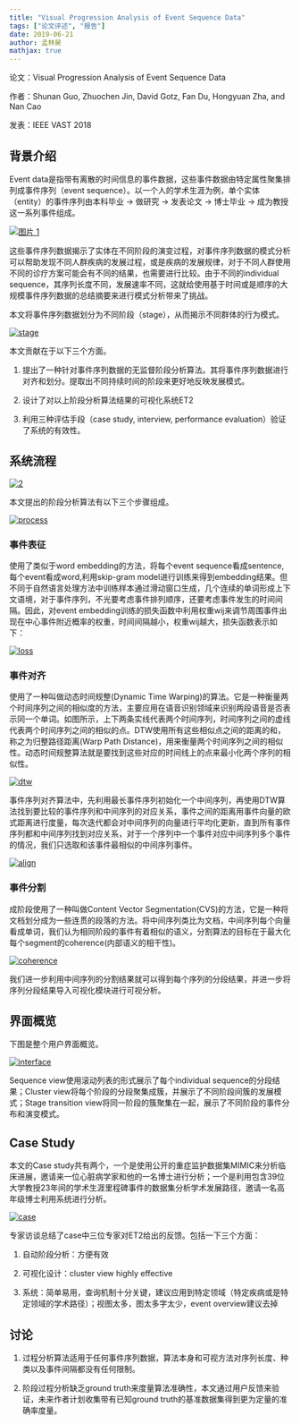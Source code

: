 ```yaml
---
title: "Visual Progression Analysis of Event Sequence Data"
tags: ["论文评述", "报告"]
date: 2019-06-21
author: 孟林昊
mathjax: true
---
```


论文：Visual Progression Analysis of Event Sequence Data

作者：Shunan Guo, Zhuochen Jin, David Gotz, Fan Du, Hongyuan Zha, and Nan Cao

发表：IEEE VAST 2018

## 背景介绍

Event data是指带有离散的时间信息的事件数据，这些事件数据由特定属性聚集排列成事件序列（event sequence）。以一个人的学术生涯为例，单个实体（entity）的事件序列由本科毕业 -> 做研究 -> 发表论文 -> 博士毕业 -> 成为教授这一系列事件组成。

[![图片 1](http://www.cad.zju.edu.cn/home/vagblog/wp-content/uploads/2019/06/%E5%9B%BE%E7%89%87-12.png)](http://www.cad.zju.edu.cn/home/vagblog/wp-content/uploads/2019/06/图片-12.png)

这些事件序列数据揭示了实体在不同阶段的演变过程，对事件序列数据的模式分析可以帮助发现不同人群疾病的发展过程，或是疾病的发展规律，对于不同人群使用不同的诊疗方案可能会有不同的结果，也需要进行比较。由于不同的individual sequence，其序列长度不同，发展速率不同，这就给使用基于时间或是顺序的大规模事件序列数据的总结摘要来进行模式分析带来了挑战。

本文将事件序列数据划分为不同阶段（stage），从而揭示不同群体的行为模式。

[![stage](http://www.cad.zju.edu.cn/home/vagblog/wp-content/uploads/2019/06/stage.png)](http://www.cad.zju.edu.cn/home/vagblog/wp-content/uploads/2019/06/stage.png)

本文贡献在于以下三个方面。

1. 提出了一种针对事件序列数据的无监督阶段分析算法。其将事件序列数据进行对齐和划分。提取出不同持续时间的阶段来更好地反映发展模式。

2. 设计了对以上阶段分析算法结果的可视化系统ET2

3. 利用三种评估手段（case study, interview, performance evaluation）验证了系统的有效性。

## 系统流程

[![2](http://www.cad.zju.edu.cn/home/vagblog/wp-content/uploads/2019/06/2.png)](http://www.cad.zju.edu.cn/home/vagblog/wp-content/uploads/2019/06/2.png)

本文提出的阶段分析算法有以下三个步骤组成。

[![process](http://www.cad.zju.edu.cn/home/vagblog/wp-content/uploads/2019/06/process.png)](http://www.cad.zju.edu.cn/home/vagblog/wp-content/uploads/2019/06/process.png)

### 事件表征

使用了类似于word embedding的方法，将每个event sequence看成sentence,每个event看成word,利用skip-gram model进行训练来得到embedding结果。但不同于自然语言处理方法中训练样本通过滑动窗口生成，几个连续的单词形成上下文语境，对于事件序列，不光要考虑事件排列顺序，还要考虑事件发生的时间间隔。因此，对event embedding训练的损失函数中利用权重wij来调节周围事件出现在中心事件附近概率的权重，时间间隔越小，权重wij越大，损失函数表示如下：

[![loss](http://www.cad.zju.edu.cn/home/vagblog/wp-content/uploads/2019/06/loss.png)](http://www.cad.zju.edu.cn/home/vagblog/wp-content/uploads/2019/06/loss.png)

### 事件对齐

使用了一种叫做动态时间规整(Dynamic Time Warping)的算法。它是一种衡量两个时间序列之间的相似度的方法，主要应用在语音识别领域来识别两段语音是否表示同一个单词。如图所示，上下两条实线代表两个时间序列，时间序列之间的虚线代表两个时间序列之间的相似的点。DTW使用所有这些相似点之间的距离的和，称之为归整路径距离(Warp Path Distance)，用来衡量两个时间序列之间的相似性。动态时间规整算法就是要找到这些对应的时间线上的点来最小化两个序列的相似性。

[![dtw](http://www.cad.zju.edu.cn/home/vagblog/wp-content/uploads/2019/06/dtw.png)](http://www.cad.zju.edu.cn/home/vagblog/wp-content/uploads/2019/06/dtw.png)

事件序列对齐算法中，先利用最长事件序列初始化一个中间序列，再使用DTW算法找到要比较的事件序列和中间序列的对应关系，事件之间的距离用事件向量的欧式距离进行度量，每次迭代都会对中间序列的向量进行平均化更新，直到所有事件序列都和中间序列找到对应关系，对于一个序列中一个事件对应中间序列多个事件的情况，我们只选取和该事件最相似的中间序列事件。

[![align](http://www.cad.zju.edu.cn/home/vagblog/wp-content/uploads/2019/06/align.png)](http://www.cad.zju.edu.cn/home/vagblog/wp-content/uploads/2019/06/align.png)

### 事件分割

成阶段使用了一种叫做Content Vector Segmentation(CVS)的方法，它是一种将文档划分成为一些连贯的段落的方法。将中间序列类比为文档，中间序列每个向量看成单词，我们认为相同阶段的事件有着相似的语义，分割算法的目标在于最大化每个segment的coherence(内部语义的相干性)。

[![coherence](http://www.cad.zju.edu.cn/home/vagblog/wp-content/uploads/2019/06/coherence.png)](http://www.cad.zju.edu.cn/home/vagblog/wp-content/uploads/2019/06/coherence.png)

我们进一步利用中间序列的分割结果就可以得到每个序列的分段结果，并进一步将序列分段结果导入可视化模块进行可视分析。

## 界面概览

下图是整个用户界面概览。

[![interface](http://www.cad.zju.edu.cn/home/vagblog/wp-content/uploads/2019/06/interface.png)](http://www.cad.zju.edu.cn/home/vagblog/wp-content/uploads/2019/06/interface.png)

 

Sequence view使用滚动列表的形式展示了每个individual sequence的分段结果；Cluster view将每个阶段的分段聚集成簇，并展示了不同阶段间簇的发展模式；Stage transition view将同一阶段的簇聚集在一起，展示了不同阶段的事件分布和演变模式。

## Case Study

本文的Case study共有两个，一个是使用公开的重症监护数据集MIMIC来分析临床进展，邀请来一位心脏病学家和他的一名博士进行分析；一个是利用包含39位大学教授23年间的学术生涯里程碑事件的数据集分析学术发展路径，邀请一名高年级博士利用系统进行分析。

[![case](http://www.cad.zju.edu.cn/home/vagblog/wp-content/uploads/2019/06/case.png)](http://www.cad.zju.edu.cn/home/vagblog/wp-content/uploads/2019/06/case.png)

专家访谈总结了case中三位专家对ET2给出的反馈。包括一下三个方面：

1. 自动阶段分析：方便有效

2. 可视化设计：cluster view highly effective

3. 系统：简单易用，查询机制十分关键，建议应用到特定领域（特定疾病或是特定领域的学术路径）；视图太多，图太多字太少，event overview建议去掉

## 讨论

1. 过程分析算法适用于任何事件序列数据，算法本身和可视方法对序列长度、种类以及事件间隔都没有任何限制。

2. 阶段过程分析缺乏ground truth来度量算法准确性，本文通过用户反馈来验证，未来作者计划收集带有已知ground truth的基准数据集得到更为定量的准确率度量。